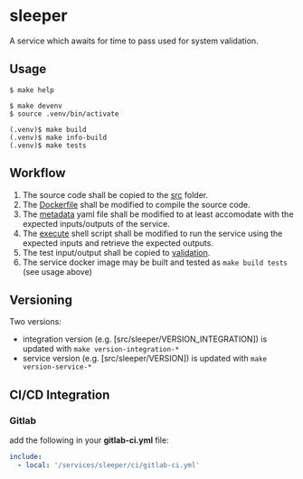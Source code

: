 # sleeper

A service which awaits for time to pass used for system validation.

## Usage

```console
$ make help

$ make devenv
$ source .venv/bin/activate

(.venv)$ make build
(.venv)$ make info-build
(.venv)$ make tests
```

## Workflow

1. The source code shall be copied to the [src](sleeper/src/sleeper) folder.
1. The [Dockerfile](sleeper/src/Dockerfile) shall be modified to compile the source code.
2. The [metadata](sleeper/metadata) yaml file shall be modified to at least accomodate with the expected inputs/outputs of the service.
3. The [execute](sleeper/service.cli/execute) shell script shall be modified to run the service using the expected inputs and retrieve the expected outputs.
4. The test input/output shall be copied to [validation](sleeper/validation).
5. The service docker image may be built and tested as ``make build tests`` (see usage above)

## Versioning

Two versions:

- integration version (e.g. [src/sleeper/VERSION_INTEGRATION]) is updated with ``make version-integration-*``
- service version (e.g. [src/sleeper/VERSION]) is updated with ``make version-service-*``

## CI/CD Integration

### Gitlab

add the following in your __gitlab-ci.yml__ file:

```yaml
include:
  - local: '/services/sleeper/ci/gitlab-ci.yml'
```
